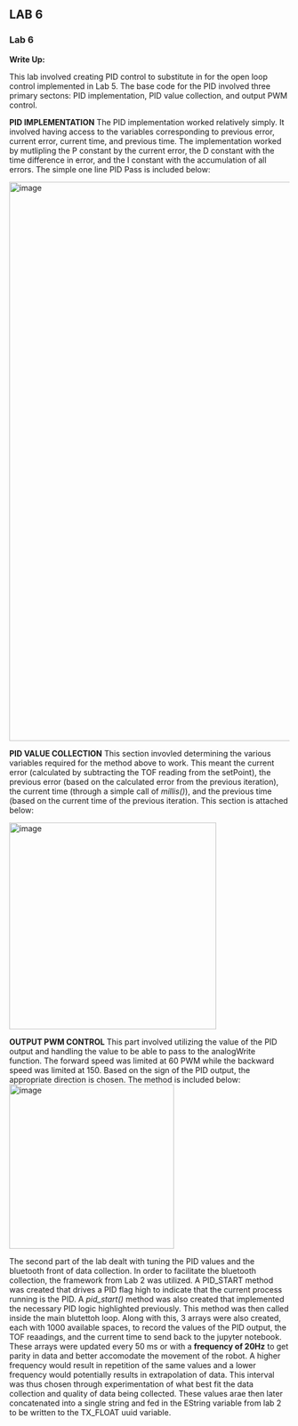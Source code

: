 
## LAB 6

### Lab 6

**Write Up:** 

This lab involved creating PID control to substitute in for the open loop control implemented in Lab 5. The base code for the PID involved three primary sectons: PID implementation, PID value collection, and output PWM control. 

**PID IMPLEMENTATION**
The PID implementation worked relatively simply. It involved having access to the variables corresponding to previous error, current error, current time, and previous time. The implementation worked by mutlipling the P constant by the current error, the D constant with the time difference in error, and the I constant with the accumulation of all errors. The simple one line PID Pass is included below: 

<img width="1006" alt="image" src="https://user-images.githubusercontent.com/23284665/160038469-2abab2c3-313d-4ddf-891b-dceac21f19bb.png">

**PID VALUE COLLECTION**
This section invovled determining the various variables required for the method above to work. This meant the current error (calculated by subtracting the TOF reading from the setPoint), the previous error (based on the calculated error from the previous iteration), the current time (through a simple call of _millis()_), and the previous time (based on the current time of the previous iteration. This section is attached below: 

<img width="372" alt="image" src="https://user-images.githubusercontent.com/23284665/160039250-136eac40-53cc-48b2-ace3-b441d7fc244c.png">

**OUTPUT PWM CONTROL**
This part involved utilizing the value of the PID output and handling the value to be able to pass to the analogWrite function. The forward speed was limited at 60 PWM while the backward speed was limited at 150. Based on the sign of the PID output, the appropriate direction is chosen. The method is included below: 
<img width="296" alt="image" src="https://user-images.githubusercontent.com/23284665/160039734-a7d863db-bb22-45ae-97c4-7e5ced305225.png">

The second part of the lab dealt with tuning the PID values and the bluetooth front of data collection. In order to facilitate the bluetooth collection, the framework from Lab 2 was utilized. A PID_START method was created that drives a PID flag high to indicate that the current process running is the PID. A _pid_start()_ method was also created that implemented the necessary PID logic highlighted previously. This method was then called inside the main blutettoh loop. Along with this, 3 arrays were also created, each with 1000 available spaces, to record the values of the PID output, the TOF reaadings, and the current time to send back to the jupyter notebook. These arrays were updated every 50 ms or with a **frequency of 20Hz** to get parity in data and better accomodate the movement of the robot. A higher frequency would result in repetition of the same values and a lower frequency would potentially results in extrapolation of data. This interval was thus chosen through experimentation of what best fit the data collection and quality of data being collected. These values arae then later concatenated into a single string and fed in the EString variable from lab 2 to be written to the TX_FLOAT uuid variable. 

